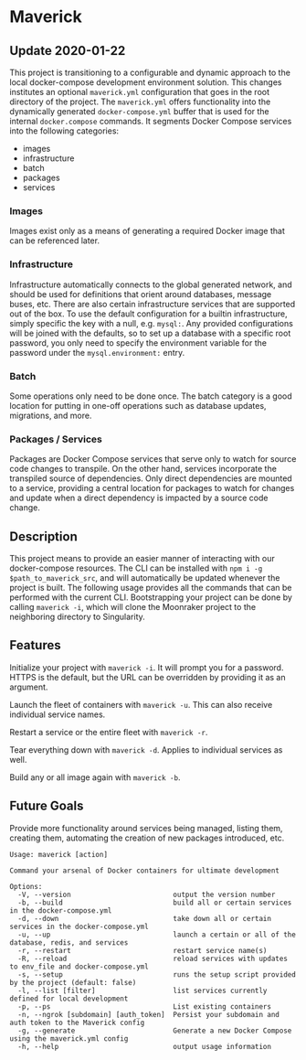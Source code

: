 # Maverick

## Update 2020-01-22

This project is transitioning to a configurable and dynamic approach to the local docker-compose
development environment solution. This changes institutes an optional `maverick.yml` configuration
that goes in the root directory of the project. The `maverick.yml` offers functionality into the
dynamically generated `docker-compose.yml` buffer that is used for the internal `docker.compose`
commands. It segments Docker Compose services into the following categories:

  - images
  - infrastructure
  - batch
  - packages
  - services

### Images

Images exist only as a means of generating a required Docker image that can be referenced later.

### Infrastructure

Infrastructure automatically connects to the global generated network, and should be used for
definitions that orient around databases, message buses, etc. There are also certain infrastructure
services that are supported out of the box. To use the default configuration for a builtin infrastructure,
simply specific the key with a null, e.g. `mysql:`. Any provided configurations will be joined with
the defaults, so to set up a database with a specific root password, you only need to specify the
environment variable for the password under the `mysql.environment:` entry.

### Batch

Some operations only need to be done once. The batch category is a good location for putting in
one-off operations such as database updates, migrations, and more.

### Packages / Services

Packages are Docker Compose services that serve only to watch for source code changes to transpile.
On the other hand, services incorporate the transpiled source of dependencies. Only direct dependencies
are mounted to a service, providing a central location for packages to watch for changes and update when
a direct dependency is impacted by a source code change.

## Description

This project means to provide an easier manner of interacting with our docker-compose resources. The
CLI can be installed with `npm i -g $path_to_maverick_src`, and will automatically be updated whenever
the project is built. The following usage provides all the commands that can be performed with the
current CLI. Bootstrapping your project can be done by calling `maverick -i`, which will clone the
Moonraker project to the neighboring directory to Singularity.

## Features

Initialize your project with `maverick -i`. It will prompt you for a password. HTTPS is the default,
but the URL can be overridden by providing it as an argument.

Launch the fleet of containers with `maverick -u`. This can also receive individual service names.

Restart a service or the entire fleet with `maverick -r`.

Tear everything down with `maverick -d`. Applies to individual services as well.

Build any or all image again with `maverick -b`.

## Future Goals

Provide more functionality around services being managed, listing them, creating them, automating
the creation of new packages introduced, etc.

```
Usage: maverick [action]

Command your arsenal of Docker containers for ultimate development

Options:
  -V, --version                         output the version number
  -b, --build                           build all or certain services in the docker-compose.yml
  -d, --down                            take down all or certain services in the docker-compose.yml
  -u, --up                              launch a certain or all of the database, redis, and services
  -r, --restart                         restart service name(s)
  -R, --reload                          reload services with updates to env_file and docker-compose.yml
  -s, --setup                           runs the setup script provided by the project (default: false)
  -l, --list [filter]                   list services currently defined for local development
  -p, --ps                              List existing containers
  -n, --ngrok [subdomain] [auth_token]  Persist your subdomain and auth token to the Maverick config
  -g, --generate                        Generate a new Docker Compose using the maverick.yml config
  -h, --help                            output usage information
```
